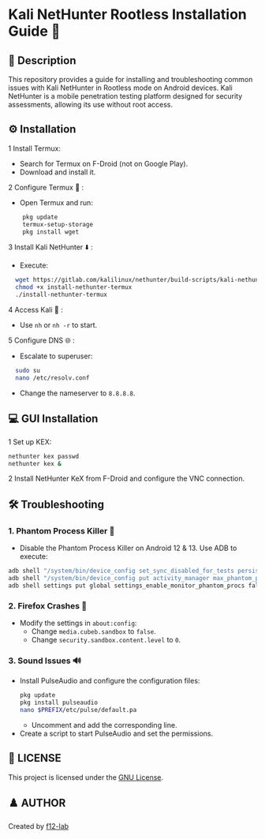 # Kali NetHunter Rootless Installation Guide :snake:
## :scroll: Description
This repository provides a guide for installing and troubleshooting common issues with Kali NetHunter in Rootless mode on Android devices. Kali NetHunter is a mobile penetration testing platform designed for security assessments, allowing its use without root access.

## :gear: Installation
1 Install Termux:
  -  Search for Termux on F-Droid (not on Google Play).
  -  Download and install it.

2 Configure Termux :wrench: :
  -  Open Termux and run:
  ```bash
      pkg update
      termux-setup-storage
      pkg install wget
  ```
3 Install Kali NetHunter :arrow_down: :
  - Execute:
  ```bash
    wget https://gitlab.com/kalilinux/nethunter/build-scripts/kali-nethunter-project/raw/master/nethunter-rootless/install-nethunter-termux
    chmod +x install-nethunter-termux
    ./install-nethunter-termux
  ```
4 Access Kali :key: :
  - Use `nh` or `nh -r` to start.

5 Configure DNS :globe_with_meridians: :
  -  Escalate to superuser:
  ```bash
    sudo su
    nano /etc/resolv.conf
  ```
  - Change the nameserver to `8.8.8.8`.

## :computer: GUI Installation
1 Set up KEX:
  ```bash
  nethunter kex passwd
  nethunter kex &
  ```
2 Install NetHunter KeX from F-Droid and configure the VNC connection.

## :hammer_and_wrench: Troubleshooting
### 1. Phantom Process Killer :ghost:
  - Disable the Phantom Process Killer on Android 12 & 13. Use ADB to execute:
  ```bash
  adb shell "/system/bin/device_config set_sync_disabled_for_tests persistent"
  adb shell "/system/bin/device_config put activity_manager max_phantom_processes 2147483647"
  adb shell settings put global settings_enable_monitor_phantom_procs false
  ```
### 2. Firefox Crashes :fox_face:
- Modify the settings in `about:config`:
  - Change `media.cubeb.sandbox` to `false`.
  - Change `security.sandbox.content.level` to `0`.

### 3. Sound Issues :loud_sound:
- Install PulseAudio and configure the configuration files:
  ```bash
  pkg update
  pkg install pulseaudio
  nano $PREFIX/etc/pulse/default.pa
  ```
  - Uncomment and add the corresponding line.
- Create a script to start PulseAudio and set the permissions.
## :page_facing_up: LICENSE
This project is licensed under the [GNU License](https://github.com/F12-Lab/KaliNethunter-rootless-/blob/main/LICENSE). 
## :chess_pawn: AUTHOR
Created by [f12-lab](https://github.com/F12-Lab)
